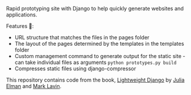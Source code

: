 Rapid prototyping site with Django to help quickly generate websites and applications.

Features :rocket::
* URL structure that matches the files in the pages folder
* The layout of the pages determined by the templates in the templates folder
* Custom management command to generate output for the static site - can take individual files as arguments ```python prototypes.py build```
* Compresses static files using django-compressor


This repository contains code from the book, [Lightweight Django](http://shop.oreilly.com/product/0636920032502.do) by [Julia Elman](https://github.com/juliaelman) and [Mark Lavin](https://github.com/mlavin).
